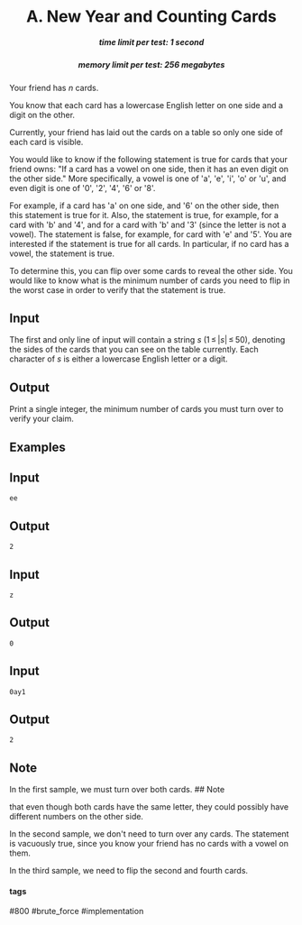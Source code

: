 <h1 style='text-align: center;'> A. New Year and Counting Cards</h1>

<h5 style='text-align: center;'>time limit per test: 1 second</h5>
<h5 style='text-align: center;'>memory limit per test: 256 megabytes</h5>

Your friend has *n* cards.

You know that each card has a lowercase English letter on one side and a digit on the other.

Currently, your friend has laid out the cards on a table so only one side of each card is visible.

You would like to know if the following statement is true for cards that your friend owns: "If a card has a vowel on one side, then it has an even digit on the other side." More specifically, a vowel is one of 'a', 'e', 'i', 'o' or 'u', and even digit is one of '0', '2', '4', '6' or '8'.

For example, if a card has 'a' on one side, and '6' on the other side, then this statement is true for it. Also, the statement is true, for example, for a card with 'b' and '4', and for a card with 'b' and '3' (since the letter is not a vowel). The statement is false, for example, for card with 'e' and '5'. You are interested if the statement is true for all cards. In particular, if no card has a vowel, the statement is true.

To determine this, you can flip over some cards to reveal the other side. You would like to know what is the minimum number of cards you need to flip in the worst case in order to verify that the statement is true.

## Input

The first and only line of input will contain a string *s* (1 ≤ |*s*| ≤ 50), denoting the sides of the cards that you can see on the table currently. Each character of *s* is either a lowercase English letter or a digit.

## Output

Print a single integer, the minimum number of cards you must turn over to verify your claim.

## Examples

## Input


```
ee  

```
## Output


```
2  

```
## Input


```
z  

```
## Output


```
0  

```
## Input


```
0ay1  

```
## Output


```
2  

```
## Note

In the first sample, we must turn over both cards. ## Note

 that even though both cards have the same letter, they could possibly have different numbers on the other side.

In the second sample, we don't need to turn over any cards. The statement is vacuously true, since you know your friend has no cards with a vowel on them.

In the third sample, we need to flip the second and fourth cards.



#### tags 

#800 #brute_force #implementation 